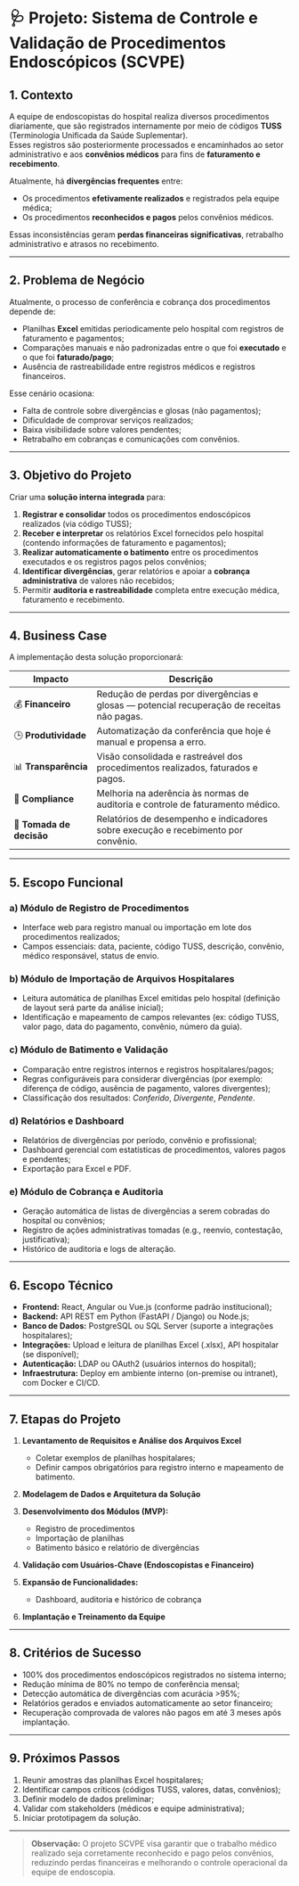 # 🩺 Projeto: Sistema de Controle e Validação de Procedimentos Endoscópicos (SCVPE)

## 1. Contexto
A equipe de endoscopistas do hospital realiza diversos procedimentos diariamente, que são registrados internamente por meio de códigos **TUSS** (Terminologia Unificada da Saúde Suplementar).  
Esses registros são posteriormente processados e encaminhados ao setor administrativo e aos **convênios médicos** para fins de **faturamento e recebimento**.

Atualmente, há **divergências frequentes** entre:
- Os procedimentos **efetivamente realizados** e registrados pela equipe médica;
- Os procedimentos **reconhecidos e pagos** pelos convênios médicos.

Essas inconsistências geram **perdas financeiras significativas**, retrabalho administrativo e atrasos no recebimento.

---

## 2. Problema de Negócio
Atualmente, o processo de conferência e cobrança dos procedimentos depende de:
- Planilhas **Excel** emitidas periodicamente pelo hospital com registros de faturamento e pagamentos;
- Comparações manuais e não padronizadas entre o que foi **executado** e o que foi **faturado/pago**;
- Ausência de rastreabilidade entre registros médicos e registros financeiros.

Esse cenário ocasiona:
- Falta de controle sobre divergências e glosas (não pagamentos);
- Dificuldade de comprovar serviços realizados;
- Baixa visibilidade sobre valores pendentes;
- Retrabalho em cobranças e comunicações com convênios.

---

## 3. Objetivo do Projeto
Criar uma **solução interna integrada** para:

1. **Registrar e consolidar** todos os procedimentos endoscópicos realizados (via código TUSS);
2. **Receber e interpretar** os relatórios Excel fornecidos pelo hospital (contendo informações de faturamento e pagamentos);
3. **Realizar automaticamente o batimento** entre os procedimentos executados e os registros pagos pelos convênios;
4. **Identificar divergências**, gerar relatórios e apoiar a **cobrança administrativa** de valores não recebidos;
5. Permitir **auditoria e rastreabilidade** completa entre execução médica, faturamento e recebimento.

---

## 4. Business Case
A implementação desta solução proporcionará:

| Impacto | Descrição |
|----------|------------|
| 💰 **Financeiro** | Redução de perdas por divergências e glosas — potencial recuperação de receitas não pagas. |
| 🕒 **Produtividade** | Automatização da conferência que hoje é manual e propensa a erro. |
| 📊 **Transparência** | Visão consolidada e rastreável dos procedimentos realizados, faturados e pagos. |
| 🧾 **Compliance** | Melhoria na aderência às normas de auditoria e controle de faturamento médico. |
| 🧠 **Tomada de decisão** | Relatórios de desempenho e indicadores sobre execução e recebimento por convênio. |

---

## 5. Escopo Funcional

### a) Módulo de Registro de Procedimentos
- Interface web para registro manual ou importação em lote dos procedimentos realizados;
- Campos essenciais: data, paciente, código TUSS, descrição, convênio, médico responsável, status de envio.

### b) Módulo de Importação de Arquivos Hospitalares
- Leitura automática de planilhas Excel emitidas pelo hospital (definição de layout será parte da análise inicial);
- Identificação e mapeamento de campos relevantes (ex: código TUSS, valor pago, data do pagamento, convênio, número da guia).

### c) Módulo de Batimento e Validação
- Comparação entre registros internos e registros hospitalares/pagos;
- Regras configuráveis para considerar divergências (por exemplo: diferença de código, ausência de pagamento, valores divergentes);
- Classificação dos resultados: *Conferido*, *Divergente*, *Pendente*.

### d) Relatórios e Dashboard
- Relatórios de divergências por período, convênio e profissional;
- Dashboard gerencial com estatísticas de procedimentos, valores pagos e pendentes;
- Exportação para Excel e PDF.

### e) Módulo de Cobrança e Auditoria
- Geração automática de listas de divergências a serem cobradas do hospital ou convênios;
- Registro de ações administrativas tomadas (e.g., reenvio, contestação, justificativa);
- Histórico de auditoria e logs de alteração.

---

## 6. Escopo Técnico
- **Frontend:** React, Angular ou Vue.js (conforme padrão institucional);
- **Backend:** API REST em Python (FastAPI / Django) ou Node.js;
- **Banco de Dados:** PostgreSQL ou SQL Server (suporte a integrações hospitalares);
- **Integrações:** Upload e leitura de planilhas Excel (.xlsx), API hospitalar (se disponível);
- **Autenticação:** LDAP ou OAuth2 (usuários internos do hospital);
- **Infraestrutura:** Deploy em ambiente interno (on-premise ou intranet), com Docker e CI/CD.

---

## 7. Etapas do Projeto
1. **Levantamento de Requisitos e Análise dos Arquivos Excel**  
   - Coletar exemplos de planilhas hospitalares;  
   - Definir campos obrigatórios para registro interno e mapeamento de batimento.

2. **Modelagem de Dados e Arquitetura da Solução**

3. **Desenvolvimento dos Módulos (MVP):**
   - Registro de procedimentos  
   - Importação de planilhas  
   - Batimento básico e relatório de divergências  

4. **Validação com Usuários-Chave (Endoscopistas e Financeiro)**

5. **Expansão de Funcionalidades:**
   - Dashboard, auditoria e histórico de cobrança

6. **Implantação e Treinamento da Equipe**

---

## 8. Critérios de Sucesso
- 100% dos procedimentos endoscópicos registrados no sistema interno;
- Redução mínima de 80% no tempo de conferência mensal;
- Detecção automática de divergências com acurácia >95%;
- Relatórios gerados e enviados automaticamente ao setor financeiro;
- Recuperação comprovada de valores não pagos em até 3 meses após implantação.

---

## 9. Próximos Passos
1. Reunir amostras das planilhas Excel hospitalares;  
2. Identificar campos críticos (códigos TUSS, valores, datas, convênios);  
3. Definir modelo de dados preliminar;  
4. Validar com stakeholders (médicos e equipe administrativa);  
5. Iniciar prototipagem da solução.

---

> **Observação:** O projeto SCVPE visa garantir que o trabalho médico realizado seja corretamente reconhecido e pago pelos convênios, reduzindo perdas financeiras e melhorando o controle operacional da equipe de endoscopia.

